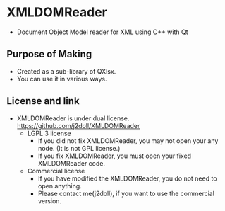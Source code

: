 # XMLDOMReader

- Document Object Model reader for XML using C++ with Qt 

## Purpose of Making

- Created as a sub-library of QXlsx.
- You can use it in various ways.

## License and link
- XMLDOMReader is under dual license. https://github.com/j2doll/XMLDOMReader
	- LGPL 3 license
		- If you did not fix XMLDOMReader, you may not open your any node. (It is not GPL license.)
		- If you fix XMLDOMReader, you must open your fixed XMLDOMReader code.
	- Commercial license 
		- If you have modified the XMLDOMReader, you do not need to open anything.
		- Please contact me(j2doll), if you want to use the commercial version.
